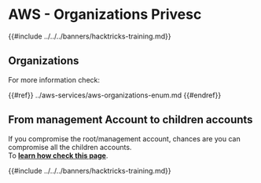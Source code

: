 # AWS - Organizations Privesc

{{#include ../../../banners/hacktricks-training.md}}

## Organizations

For more information check:

{{#ref}}
../aws-services/aws-organizations-enum.md
{{#endref}}

## From management Account to children accounts

If you compromise the root/management account, chances are you can compromise all the children accounts.\
To [**learn how check this page**](../#compromising-the-organization).

{{#include ../../../banners/hacktricks-training.md}}





